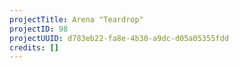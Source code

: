 ```yaml
---
projectTitle: Arena "Teardrop"
projectID: 98
projectUUID: d783eb22-fa8e-4b30-a9dc-d05a05355fdd
credits: []
---
```

